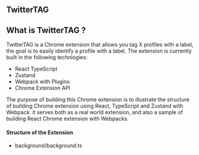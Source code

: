 ## TwitterTAG

## What is TwitterTAG ? 

TwitterTAG is a Chrome extension that allows you tag X profiles with a label, the goal is to easily identify a profile with a label. The extension is currently built in the following technlogies:

* React TypeScript
* Zustand
* Webpack with Plugins
* Chrome Extension API

The purpose of building this Chrome extension is to illustrate the structure of building Chrome extension using React, TypeScript and Zustand with Webpack. it serves both as a real world extension, and also a sample of building React Chrome extension with Webpacks. 

#### Structure of the Extension

* background/background.ts




